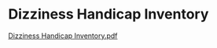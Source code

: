 # Dizziness Handicap Inventory

[Dizziness Handicap Inventory.pdf](Dizziness%20Handicap%20Inventory%20f2efc867c1554e829ff7c65bc4edac9a/Dizziness_Handicap_Inventory.pdf)
